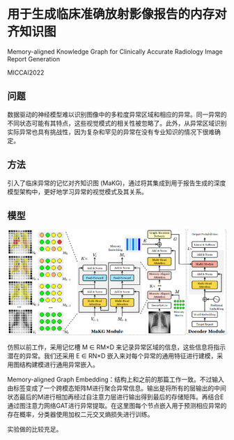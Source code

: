 # 用于生成临床准确放射影像报告的内存对齐知识图

Memory-aligned Knowledge Graph for Clinically Accurate Radiology Image Report Generation

MICCAI2022

## 问题

数据驱动的神经模型难以识别图像中的多粒度异常区域和相应的异常。同一异常的不同状态可能有其特点，这些视觉模式的相关性被忽略了。此外，从异常区域识别实际异常也具有挑战性，因为复杂和罕见的异常在没有专业知识的情况下很难确定。

## 方法

引入了临床异常的记忆对齐知识图 (MaKG)，通过将其集成到用于报告生成的深度模型架构中，更好地学习异常的视觉模式及其关系。

## 模型

![image-20221031202528253](../image/image-20221031202528253.png)

仿照以前工作，采用记忆槽 M ∈ RM×D 来记录异常区域的信息，这些信息将指示潜在的异常。我们还采用 E ∈ RN×D 嵌入来对每个异常的通用特征进行建模，采用图结构建模进行通用异常嵌入。

Memory-aligned Graph Embedding：结构上和之前的那篇工作一致。不过输入由标签变成了一个跨模态矩阵M进行聚合异常信息。输出是将所有的层输出的中间状态最后的M进行相加再经过自注意力层进行输出得到最后的存储矩阵。再结合E通过图注意力网络GAT进行异常提取。在这里图每个节点嵌入用于预测相应异常的存在概率，分类器使用加权二元交叉熵损失进行训练。

实验做的比较充足。